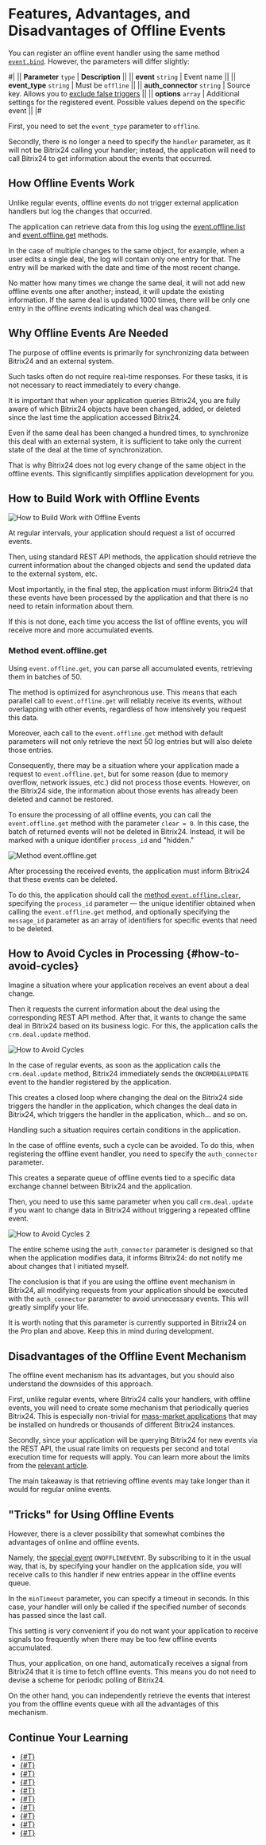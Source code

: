 # Features, Advantages, and Disadvantages of Offline Events

You can register an offline event handler using the same method [`event.bind`](event-bind.md). However, the parameters will differ slightly:

#|
|| **Parameter**
`type` | **Description** ||
|| **event**
`string` | Event name ||
|| **event_type**
`string` | Must be `offline` ||
|| **auth_connector**
`string` | Source key. Allows you to [exclude false triggers](#how-to-avoid-cycles) ||
|| **options**
`array` | Additional settings for the registered event. Possible values depend on the specific event ||
|#

First, you need to set the `event_type` parameter to `offline`.

Secondly, there is no longer a need to specify the `handler` parameter, as it will not be Bitrix24 calling your handler; instead, the application will need to call Bitrix24 to get information about the events that occurred.

## How Offline Events Work

Unlike regular events, offline events do not trigger external application handlers but log the changes that occurred.

The application can retrieve data from this log using the [event.offline.list](event-offline-list.md) and [event.offline.get](event-offline-get.md) methods.

In the case of multiple changes to the same object, for example, when a user edits a single deal, the log will contain only one entry for that. The entry will be marked with the date and time of the most recent change.

No matter how many times we change the same deal, it will not add new offline events one after another; instead, it will update the existing information. If the same deal is updated 1000 times, there will be only one entry in the offline events indicating which deal was changed.

## Why Offline Events Are Needed

The purpose of offline events is primarily for synchronizing data between Bitrix24 and an external system.

Such tasks often do not require real-time responses. For these tasks, it is not necessary to react immediately to every change.

It is important that when your application queries Bitrix24, you are fully aware of which Bitrix24 objects have been changed, added, or deleted since the last time the application accessed Bitrix24.

Even if the same deal has been changed a hundred times, to synchronize this deal with an external system, it is sufficient to take only the current state of the deal at the time of synchronization.

That is why Bitrix24 does not log every change of the same object in the offline events. This significantly simplifies application development for you.

## How to Build Work with Offline Events

![How to Build Work with Offline Events](./_images/how_to_build_work_with_offline_events.png "How to Build Work with Offline Events")

At regular intervals, your application should request a list of occurred events.

Then, using standard REST API methods, the application should retrieve the current information about the changed objects and send the updated data to the external system, etc.

Most importantly, in the final step, the application must inform Bitrix24 that these events have been processed by the application and that there is no need to retain information about them.

If this is not done, each time you access the list of offline events, you will receive more and more accumulated events.

### Method event.offline.get

Using `event.offline.get`, you can parse all accumulated events, retrieving them in batches of 50.

The method is optimized for asynchronous use. This means that each parallel call to `event.offline.get` will reliably receive its events, without overlapping with other events, regardless of how intensively you request this data.

Moreover, each call to the `event.offline.get` method with default parameters will not only retrieve the next 50 log entries but will also delete those entries.

Consequently, there may be a situation where your application made a request to `event.offline.get`, but for some reason (due to memory overflow, network issues, etc.) did not process those events. However, on the Bitrix24 side, the information about those events has already been deleted and cannot be restored.

To ensure the processing of all offline events, you can call the `event.offline.get` method with the parameter `clear = 0`. In this case, the batch of returned events will not be deleted in Bitrix24. Instead, it will be marked with a unique identifier `process_id` and "hidden."

![Method event.offline.get](./_images/method_event_offline_get.png "Method event.offline.get")

After processing the received events, the application must inform Bitrix24 that these events can be deleted.

To do this, the application should call the [method `event.offline.clear`](event-offline-clear.md), specifying the `process_id` parameter — the unique identifier obtained when calling the `event.offline.get` method, and optionally specifying the `message_id` parameter as an array of identifiers for specific events that need to be deleted.

## How to Avoid Cycles in Processing {#how-to-avoid-cycles}

Imagine a situation where your application receives an event about a deal change.

Then it requests the current information about the deal using the corresponding REST API method. After that, it wants to change the same deal in Bitrix24 based on its business logic. For this, the application calls the `crm.deal.update` method.

![How to Avoid Cycles](./_images/how_to_avoid_cycles.png "How to Avoid Cycles")

In the case of regular events, as soon as the application calls the `crm.deal.update` method, Bitrix24 immediately sends the `ONCRMDEALUPDATE` event to the handler registered by the application.

This creates a closed loop where changing the deal on the Bitrix24 side triggers the handler in the application, which changes the deal data in Bitrix24, which triggers the handler in the application, which… and so on.

Handling such a situation requires certain conditions in the application.

In the case of offline events, such a cycle can be avoided. To do this, when registering the offline event handler, you need to specify the `auth_connector` parameter.

This creates a separate queue of offline events tied to a specific data exchange channel between Bitrix24 and the application.

Then, you need to use this same parameter when you call `crm.deal.update` if you want to change data in Bitrix24 without triggering a repeated offline event.

![How to Avoid Cycles 2](./_images/how_to_avoid_cycles_2.png "How to Avoid Cycles 2")

The entire scheme using the `auth_connector` parameter is designed so that when the application modifies data, it informs Bitrix24: do not notify me about changes that I initiated myself.

The conclusion is that if you are using the offline event mechanism in Bitrix24, all modifying requests from your application should be executed with the `auth_connector` parameter to avoid unnecessary events. This will greatly simplify your life.

It is worth noting that this parameter is currently supported in Bitrix24 on the Pro plan and above. Keep this in mind during development.

## Disadvantages of the Offline Event Mechanism

The offline event mechanism has its advantages, but you should also understand the downsides of this approach.

First, unlike regular events, where Bitrix24 calls your handlers, with offline events, you will need to create some mechanism that periodically queries Bitrix24. This is especially non-trivial for [mass-market applications](../../market/index.md) that may be installed on hundreds or thousands of different Bitrix24 instances.

Secondly, since your application will be querying Bitrix24 for new events via the REST API, the usual rate limits on requests per second and total execution time for requests will apply. You can learn more about the limits from the [relevant article](../../limits.md).

The main takeaway is that retrieving offline events may take longer than it would for regular online events.

## "Tricks" for Using Offline Events

However, there is a clever possibility that somewhat combines the advantages of online and offline events.

Namely, the [special event](on-offline-event.md) `ONOFFLINEEVENT`. By subscribing to it in the usual way, that is, by specifying your handler on the application side, you will receive calls to this handler if new entries appear in the offline events queue.

In the `minTimeout` parameter, you can specify a timeout in seconds. In this case, your handler will only be called if the specified number of seconds has passed since the last call.

This setting is very convenient if you do not want your application to receive signals too frequently when there may be too few offline events accumulated.

Thus, your application, on one hand, automatically receives a signal from Bitrix24 that it is time to fetch offline events. This means you do not need to devise a scheme for periodic polling of Bitrix24.

On the other hand, you can independently retrieve the events that interest you from the offline events queue with all the advantages of this mechanism.

## Continue Your Learning

- [{#T}](./events.md)
- [{#T}](./event-bind.md)
- [{#T}](./event-get.md)
- [{#T}](./event-unbind.md)
- [{#T}](./safe-event-handlers.md)
- [{#T}](./event-offline-list.md)
- [{#T}](./event-offline-get.md)
- [{#T}](./event-offline-clear.md)
- [{#T}](./event-offline-error.md)
- [{#T}](./on-offline-event.md)